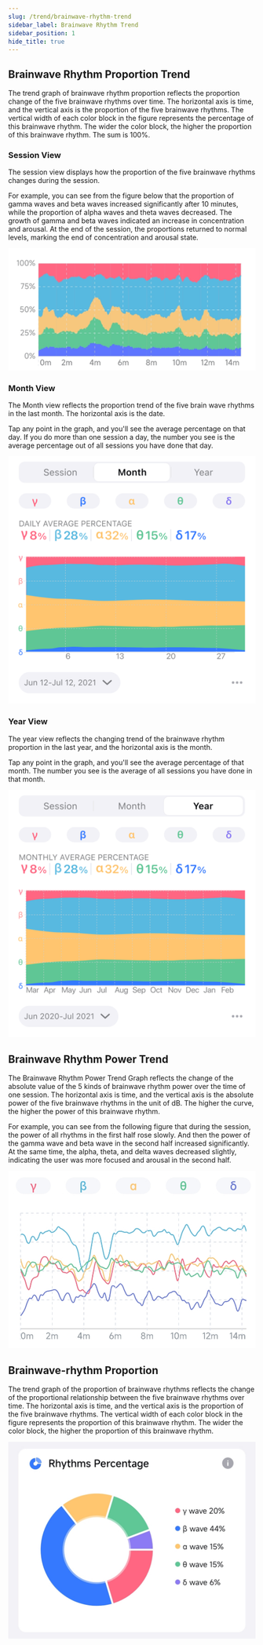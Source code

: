 ```yaml
---
slug: /trend/brainwave-rhythm-trend
sidebar_label: Brainwave Rhythm Trend
sidebar_position: 1
hide_title: true
---
```


## Brainwave Rhythm Proportion Trend

The trend graph of brainwave rhythm proportion reflects the proportion change of the five brainwave rhythms over time. The horizontal axis is time, and the vertical axis is the proportion of the five brainwave rhythms. The vertical width of each color block in the figure represents the percentage of this brainwave rhythm. The wider the color block, the higher the proportion of this brainwave rhythm. The sum is 100%.

### Session View

The session view displays how the proportion of the five brainwave rhythms changes during the session.

For example, you can see from the figure below that the proportion of gamma waves and beta waves increased significantly after 10 minutes, while the proportion of alpha waves and theta waves decreased. The growth of gamma and beta waves indicated an increase in concentration and arousal. At the end of the session, the proportions returned to normal levels, marking the end of concentration and arousal state.

![The trend of brainwave rhythm proportion in the typical meditation state](ImagesL/6.PNG)

### Month View

The Month view reflects the proportion trend of the five brain wave rhythms in the last month. The horizontal axis is the date.

Tap any point in the graph, and you'll see the average percentage on that day. If you do more than one session a day, the number you see is the average percentage out of all sessions you have done that day.

![graph](ImagesL/Brainwave-Rhythm-m.png)

### Year View

The year view reflects the changing trend of the brainwave rhythm proportion in the last year, and the horizontal axis is the month.

Tap any point in the graph, and you'll see the average percentage of that month. The number you see is the average of all sessions you have done in that month.

![graph](ImagesL/Brainwave-Rhythm-y.png)

## Brainwave Rhythm Power Trend

The Brainwave Rhythm Power Trend Graph reflects the change of the absolute value of the 5 kinds of brainwave rhythm power over the time of one session. The horizontal axis is time, and the vertical axis is the absolute power of the five brainwave rhythms in the unit of dB. The higher the curve, the higher the power of this brainwave rhythm.

For example, you can see from the following figure that during the session, the power of all rhythms in the first half rose slowly. And then the power of the gamma wave and beta wave in the second half increased significantly. At the same time, the alpha, theta, and delta waves decreased slightly,  indicating the user was more focused and arousal in the second half.

![Brainwave Rhythm Power Trend](ImagesL/7.png)

## Brainwave-rhythm Proportion

The trend graph of the proportion of brainwave rhythms reflects the change of the proportional relationship between the five brainwave rhythms over time. The horizontal axis is time, and the vertical axis is the proportion of the five brainwave rhythms. The vertical width of each color block in the figure represents the proportion of this brainwave rhythm. The wider the color block, the higher the proportion of this brainwave rhythm.

![Brainwave-rhythm Proportion](ImagesL/20221104-195743.jpg)